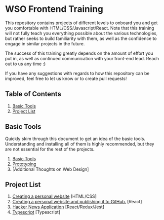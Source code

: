 # WSO Frontend Training

This repository contains projects of different levels to onboard you and get you comfortable with HTML/CSS/Javascript/React. Note that this training will not fully teach you everything possible about the various technologies, but rather seeks to build familiarity with them, as well as the confidence to engage in similar projects in the future.

The success of this training greatly depends on the amount of effort you put in, as well as continued communication with your front-end lead. Reach out to us any time :)

If you have any suggestions with regards to how this repository can be improved, feel free to let us know or to create pull requests!

## Table of Contents

1. [Basic Tools](#basic-tools)
1. [Project List](#project-list)

## Basic Tools

Quickly skim through this document to get an idea of the basic tools. Understanding and installing all of them is highly recommended, but they are not essential for the rest of the projects.

1. [Basic Tools](Basic%20Tools/Basics.md)
1. [Prototyping](Prototyping/README.md)
1. [Additional Thoughts on Web Design]

## Project List

1. [Creating a personal website](https://github.com/WilliamsStudentsOnline/wso-frontend-training/tree/master/Personal%20Website%20HTML) [HTML/CSS]
1. [Creating a personal website and publishing it to GitHub.](https://github.com/WilliamsStudentsOnline/wso-frontend-training/tree/master/Personal%20Website%20React) [React]
1. [Hacker News Application](https://github.com/WilliamsStudentsOnline/wso-frontend-training/tree/master/Hacker%20News%20Application) [React/Redux/Jest]
1. [Typescript](https://github.com/WilliamsStudentsOnline/wso-frontend-training/tree/master/Typescript) [Typescript]

